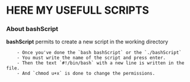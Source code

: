 # HERE MY USEFULL SCRIPTS

### About bashScript

 **bashScript** permits to create a new script in the working directory

        - Once you've done the `bash bashScript` or the `./bashScript`
        - You must write the name of the script and press enter.
        - Then the text `#!/bin/bash` with a new line is written in the file.
        - And `chmod u+x` is done to change the permissions. 

